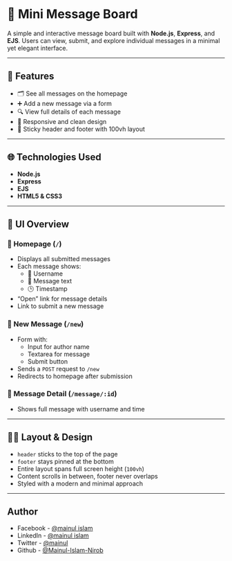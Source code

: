 # 📝 Mini Message Board

A simple and interactive message board built with **Node.js**, **Express**, and **EJS**. Users can view, submit, and explore individual messages in a minimal yet elegant interface.

---

## 🚀 Features

- 🗂️ See all messages on the homepage
- ➕ Add a new message via a form
- 🔍 View full details of each message
- 📱 Responsive and clean design
- 🎨 Sticky header and footer with 100vh layout

---

## 🌐 Technologies Used

- **Node.js**
- **Express**
- **EJS**
- **HTML5 & CSS3**

---

## 📸 UI Overview

### 🔹 Homepage (`/`)
- Displays all submitted messages
- Each message shows:
  - 👤 Username
  - 💬 Message text
  - 🕒 Timestamp
- “Open” link for message details
- Link to submit a new message

### 🔹 New Message (`/new`)
- Form with:
  - Input for author name
  - Textarea for message
  - Submit button
- Sends a `POST` request to `/new`
- Redirects to homepage after submission

### 🔹 Message Detail (`/message/:id`)
- Shows full message with username and time

---

## 🧑‍🎨 Layout & Design

- `header` sticks to the top of the page
- `footer` stays pinned at the bottom
- Entire layout spans full screen height (`100vh`)
- Content scrolls in between, footer never overlaps
- Styled with a modern and minimal approach

---

## Author

- Facebook - [@mainul islam](https://web.facebook.com/mmmuinul.islam/)
- LinkedIn - [@mainul islam](https://www.linkedin.com/in/mainul-islam-nirob/)
- Twitter - [@mainul](https://twitter.com/Mainuli96601040)
- Github - [@Mainul-Islam-Nirob](https://github.com/Mainul-Islam-Nirob)